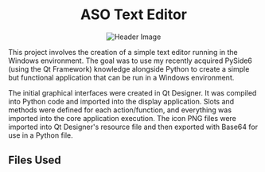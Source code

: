 <h1 align="center">ASO Text Editor</h1>

<div align ="center">
 <img scr="https://headedforspace.com/wp-content/uploads/2024/04/textedit.png" alt="Header Image">
</div>

This project involves the creation of a simple text editor running in the Windows environment. The goal was to use my recently acquired PySide6 (using the Qt Framework) knowledge alongside Python to create a simple but functional application that can be run in a Windows environment.

The initial graphical interfaces were created in Qt Designer. It was compiled into Python code and imported into the display application. Slots and methods were defined for each action/function, and everything was imported into the core application execution. The icon PNG files were imported into Qt Designer's resource file and then exported with Base64 for use in a Python file.

## **Files Used**


